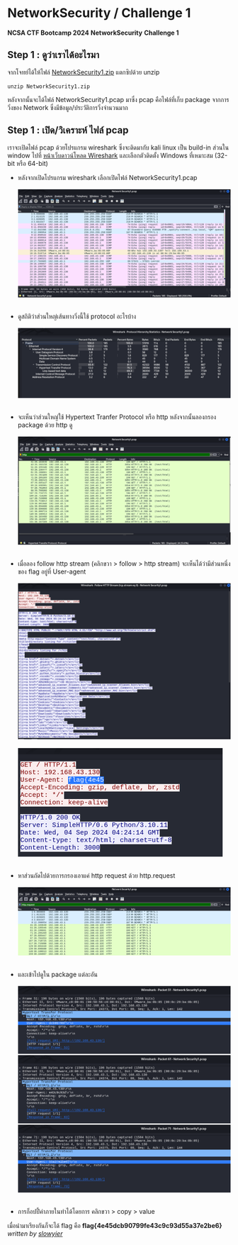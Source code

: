 # NetworkSecurity / Challenge 1
**NCSA CTF Bootcamp 2024**
**NetworkSecurity**
**Challenge 1**
## Step 1 : ดูว่าเราได้อะไรมา
จากโจทย์ได้ให้ไฟล์ [NetworkSecurity1.zip](NetworkSecurity1.zip) แตกซิปด้วย unzip
```
unzip NetworkSecurity1.zip
```
หลังจากนั้นจะได้ไฟล์ NetworkSecurity1.pcap มาซึ่ง pcap คือไฟล์ที่เก็บ package จากการวิ่งของ Network ซึ่งมีข้อมูล/ประวัติการวิ่งจำนวนมาก
## Step 1 : เปิด/วิเคราะห์ ไฟล์ pcap
เราจะเปิดไฟล์ pcap ด้วยโปรแกรม wireshark ซึ่งจะติดมากับ kali linux เป็น build-in ส่วนใน window ไปที่ [หน้าเว็บดาวน์โหลด Wireshark](https://www.wireshark.org/download.html) และเลือกตัวติดตั้ง Windows ที่เหมาะสม (32-bit หรือ 64-bit)
- หลังจากเปิดโปรแกรม wireshark เลือกเปิดไฟล์ NetworkSecurity1.pcap <br><br>  ![alt](img/1.png) <br><br> 

- ดูสถิติว่าส่วนใหญ่เส้นทางวิ่งนี้ใช้ protocol อะไรบ้าง <br><br> ![alt](img/2.png) <br><br>
- จะเห็นว่าส่วนใหญ่ใช้ Hypertext Tranfer Protocol หรือ http หลังจากนั้นลองกรอง package ด้วย http ดู <br><br> ![alt](img/3.png) <br><br>
- เมื่อลอง follow http stream (คลิกขวา > follow > http stream) จะเห็นได้ว่ามีส่วนหนึ่งของ flag อยู่ที่ User-agent <br><br> ![alt](img/4.png) <br><br> ![alt](img/5.png) <br><br>
- หาส่วนถัดไปด้วยการกรองเอาแค่ http request ด้วย http.request<br><br> ![alt](img/6.png) <br><br>
- และเข้าไปดูใน package แต่ละอัน <br><br> ![alt](img/7.png) ![alt](img/8.png) ![alt](img/9.png) <br><br> 
- การก็อปปี้ค่าภายในทำได้โดยการ คลิกขวา > copy > value


เมื่อนำมาเรียงกันก็จะได้ flag คือ **flag{4e45dcb90799fe43c9c93d55a37e2be6}** <br>
*written by [slowyier](https://github.com/nolgg)*




